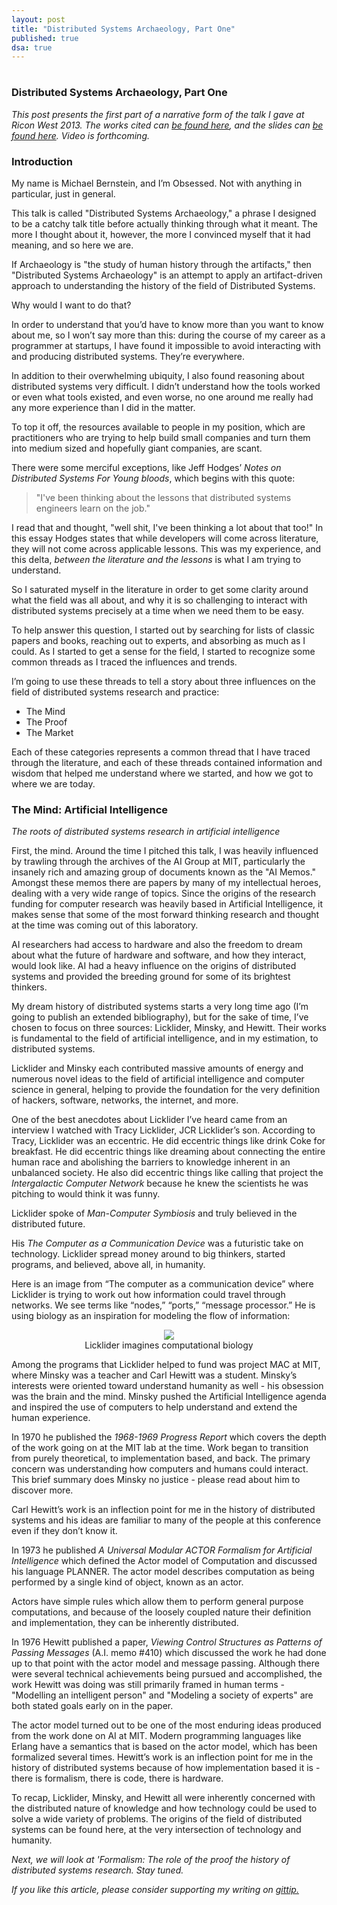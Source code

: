 ```yaml
---
layout: post
title: "Distributed Systems Archaeology, Part One"
published: true
dsa: true
---
```

# 
# 
### Distributed Systems Archaeology, Part One

*This post presents the first part of a narrative form of the talk I gave at Ricon West 2013. The works cited can <a href="http://michaelrbernste.in/2013/11/06/distributed-systems-archaeology-works-cited.html">be found here</a>, and the slides can <a href="https://speakerdeck.com/mrb/distributed-systems-archaeology">be found here</a>. Video is forthcoming.*

### Introduction 

My name is Michael Bernstein, and I’m Obsessed. Not with anything in particular, just in general.

This talk is called "Distributed Systems Archaeology," a phrase I designed to be a catchy talk title before actually thinking through what it meant. The more I thought about it, however, the more I convinced myself that it had meaning, and so here we are.

If Archaeology is "the study of human history through the artifacts," then "Distributed Systems Archaeology" is an attempt to apply an artifact-driven approach to understanding the history of the field of Distributed Systems.

Why would I want to do that?

In order to understand that you’d have to know more than you want to know about me, so I won’t say more than this: during the course of my career as a programmer at startups, I have found it impossible to avoid interacting with and producing distributed systems. They’re everywhere.

In addition to their overwhelming ubiquity, I also found reasoning about distributed systems very difficult. I didn’t understand how the tools worked or even what tools existed, and even worse, no one around me really had any more experience than I did in the matter.

To top it off, the resources available to people in my position, which are practitioners who are trying to help build small companies and turn them into medium sized and hopefully giant companies, are scant. 

There were some merciful exceptions, like Jeff Hodges’ *Notes on Distributed Systems For Young bloods*, which begins with this quote:

> "I've been thinking about the lessons that distributed systems engineers learn on the job."

I read that and thought, "well shit, I've been thinking a lot about that too!" In this essay Hodges states that while developers will come across literature, they will not come across applicable lessons. This was my experience, and this delta, *between the literature and the lessons* is what I am trying to understand. 

So I saturated myself in the literature in order to get some clarity around what the field was all about, and why it is so challenging to interact with distributed systems precisely at a time when we need them to be easy.

To help answer this question, I started out by searching for lists of classic papers and books, reaching out to experts, and absorbing as much as I could. As I started to get a sense for the field, I started to recognize some common threads as I traced the influences and trends.

I’m going to use these threads to tell a story about three influences on the field of distributed systems research and practice:

* The Mind
* The Proof
* The Market

Each of these categories represents a common thread that I have traced through the literature, and each of these threads contained information and wisdom that helped me understand where we started, and how we got to where we are today.

### The Mind: Artificial Intelligence

*The roots of distributed systems research in artificial intelligence*

First, the mind. Around the time I pitched this talk, I was heavily influenced by trawling through the archives of the AI Group at MIT, particularly the insanely rich and amazing group of documents known as the "AI Memos." Amongst these memos there are papers by many of my intellectual heroes, dealing with a very wide range of topics. Since the origins of the research funding for computer research was heavily based in Artificial Intelligence, it makes sense that some of the most forward thinking research and thought at the time was coming out of this laboratory.

AI researchers had access to hardware and also the freedom to dream about what the future of hardware and software, and how they interact, would look like. AI had a heavy influence on the origins of distributed systems and provided the breeding ground for some of its brightest thinkers.

My dream history of distributed systems starts a very long time ago (I’m going to publish an extended bibliography), but for the sake of time, I’ve chosen to focus on three sources: Licklider, Minsky, and Hewitt. Their works is fundamental to the field of artificial intelligence, and in my estimation, to distributed systems. 

Licklider and Minsky each contributed massive amounts of energy and numerous novel ideas to the field of artificial intelligence and computer science in general, helping to provide the foundation for the very definition of hackers, software, networks, the internet, and more. 

One of the best anecdotes about Licklider I’ve heard came from an interview I watched with Tracy Licklider, JCR Licklider’s son. According to Tracy, Licklider was an eccentric. He did eccentric things like drink Coke for breakfast. He did eccentric things like dreaming about connecting the entire human race and abolishing the barriers to knowledge inherent in an unbalanced society. He also did eccentric things like calling that project the *Intergalactic Computer Network* because he knew the scientists he was pitching to would think it was funny. 

Licklider spoke of *Man-Computer Symbiosis* and truly believed in the distributed future. 

His *The Computer as a Communication Device* was a futuristic take on technology. Licklider spread money around to big thinkers, started programs, and believed, above all, in humanity.

Here is an image from “The computer as a communication device” where Licklider is trying to work out how information could travel through networks. We see terms like “nodes,” “ports,” “message processor.” He is using biology as an inspiration for modeling the flow of information:

<center>
<img src="http://michaelrbernste.in/images/licklider.png">
<div class="lead">Licklider imagines computational biology</div>
</center>

Among the programs that Licklider helped to fund was project MAC at MIT, where Minsky was a teacher and Carl Hewitt was a student. Minsky’s interests were oriented toward understand humanity as well - his obsession was the brain and the mind. Minsky pushed the Artificial Intelligence agenda and inspired the use of computers to help understand and extend the human experience.

In 1970 he published the *1968-1969 Progress Report* which covers the depth of the work going on at the MIT lab at the time. Work began to transition from purely theoretical, to implementation based, and back. The primary concern was understanding how computers and humans could interact. This brief summary does Minsky no justice - please read about him to discover more.

Carl Hewitt’s work is an inflection point for me in the history of distributed systems and his ideas are familiar to many of the people at this conference even if they don’t know it. 

In 1973 he published *A Universal Modular ACTOR Formalism for Artificial Intelligence* which defined the Actor model of Computation and discussed his language PLANNER. The actor model describes computation as being performed by a single kind of object, known as an actor.

Actors have simple rules which allow them to perform general purpose computations, and because of the loosely coupled nature their definition and implementation, they can be inherently distributed.

In 1976 Hewitt published a paper, *Viewing Control Structures as Patterns of Passing Messages* (A.I. memo #410) which discussed the work he had done up to that point with the actor model and message passing. Although there were several technical achievements being pursued and accomplished, the work Hewitt was doing was still primarily framed in human terms - "Modelling an intelligent person" and "Modeling a society of experts" are both stated goals early on in the paper.

The actor model turned out to be one of the most enduring ideas produced from the work done on AI at MIT. Modern programming languages like Erlang have a semantics that is based on the actor model, which has been formalized several times. Hewitt’s work is an inflection point for me in the history of distributed systems because of how implementation based it is - there is formalism, there is code, there is hardware.

To recap, Licklider, Minsky, and Hewitt all were inherently concerned with the distributed nature of knowledge and how technology could be used to solve a wide variety of problems. The origins of the field of distributed systems can be found here, at the very intersection of technology and humanity.

*Next, we will look at 'Formalism: The role of the proof the history of distributed systems research. Stay tuned.*

*If you like this article, please consider supporting my writing on <a href="https://www.gittip.com/mrb_bk/">gittip.</a>*
